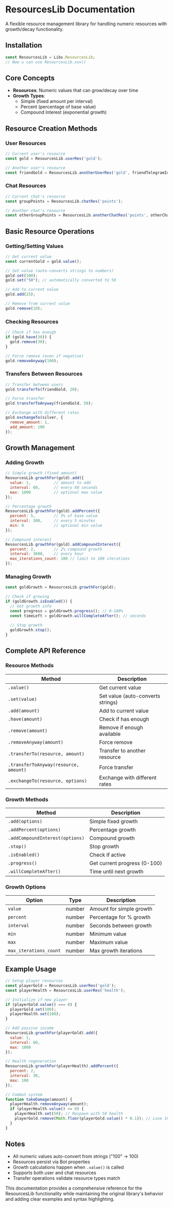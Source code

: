 # ResourcesLib Documentation

A flexible resource management library for handling numeric resources with growth/decay functionality.

## Installation

```javascript
const ResourcesLib = Libs.ResourcesLib;
// Now u can use ResourcesLib.xxx()
```

## Core Concepts

- **Resources**: Numeric values that can grow/decay over time
- **Growth Types**:
  - Simple (fixed amount per interval)
  - Percent (percentage of base value)
  - Compound Interest (exponential growth)

## Resource Creation Methods

### User Resources

```javascript
// Current user's resource
const gold = ResourcesLib.userRes('gold');

// Another user's resource
const friendGold = ResourcesLib.anotherUserRes('gold', friendTelegramId);
```

### Chat Resources

```javascript
// Current chat's resource
const groupPoints = ResourcesLib.chatRes('points');

// Another chat's resource
const otherGroupPoints = ResourcesLib.anotherChatRes('points', otherChatId);
```

## Basic Resource Operations

### Getting/Setting Values

```javascript
// Get current value
const currentGold = gold.value();

// Set value (auto-converts strings to numbers)
gold.set(100); 
gold.set("50"); // automatically converted to 50

// Add to current value
gold.add(25);

// Remove from current value
gold.remove(10);
```

### Checking Resources

```javascript
// Check if has enough
if (gold.have(30)) {
  gold.remove(30);
}

// Force remove (even if negative)
gold.removeAnyway(100);
```

### Transfers Between Resources

```javascript
// Transfer between users
gold.transferTo(friendGold, 20);

// Force transfer
gold.transferToAnyway(friendGold, 50);

// Exchange with different rates
gold.exchangeTo(silver, {
  remove_amount: 1,
  add_amount: 100
});
```

## Growth Management

### Adding Growth

```javascript
// Simple growth (fixed amount)
ResourcesLib.growthFor(gold).add({
  value: 1,          // amount to add
  interval: 60,      // every 60 seconds
  max: 1000          // optional max value
});

// Percentage growth
ResourcesLib.growthFor(gold).addPercent({
  percent: 5,        // 5% of base value
  interval: 300,     // every 5 minutes
  min: 0             // optional min value
});

// Compound interest
ResourcesLib.growthFor(gold).addCompoundInterest({
  percent: 2,        // 2% compound growth
  interval: 3600,    // every hour
  max_iterations_count: 100 // limit to 100 iterations
});
```

### Managing Growth

```javascript
const goldGrowth = ResourcesLib.growthFor(gold);

// Check if growing
if (goldGrowth.isEnabled()) {
  // Get growth info
  const progress = goldGrowth.progress(); // 0-100%
  const timeLeft = goldGrowth.willCompleteAfter(); // seconds
  
  // Stop growth
  goldGrowth.stop();
}
```

## Complete API Reference

### Resource Methods

| Method | Description |
|--------|-------------|
| `.value()` | Get current value |
| `.set(value)` | Set value (auto-converts strings) |
| `.add(amount)` | Add to current value |
| `.have(amount)` | Check if has enough |
| `.remove(amount)` | Remove if enough available |
| `.removeAnyway(amount)` | Force remove |
| `.transferTo(resource, amount)` | Transfer to another resource |
| `.transferToAnyway(resource, amount)` | Force transfer |
| `.exchangeTo(resource, options)` | Exchange with different rates |

### Growth Methods

| Method | Description |
|--------|-------------|
| `.add(options)` | Simple fixed growth |
| `.addPercent(options)` | Percentage growth |
| `.addCompoundInterest(options)` | Compound growth |
| `.stop()` | Stop growth |
| `.isEnabled()` | Check if active |
| `.progress()` | Get current progress (0-100) |
| `.willCompleteAfter()` | Time until next growth |

### Growth Options

| Option | Type | Description |
|--------|------|-------------|
| `value` | number | Amount for simple growth |
| `percent` | number | Percentage for % growth |
| `interval` | number | Seconds between growth |
| `min` | number | Minimum value |
| `max` | number | Maximum value |
| `max_iterations_count` | number | Max growth iterations |

## Example Usage

```javascript
// Setup player resources
const playerGold = ResourcesLib.userRes('gold');
const playerHealth = ResourcesLib.userRes('health');

// Initialize if new player
if (playerGold.value() === 0) {
  playerGold.set(100);
  playerHealth.set(100);
}

// Add passive income
ResourcesLib.growthFor(playerGold).add({
  value: 1,
  interval: 60,
  max: 1000
});

// Health regeneration
ResourcesLib.growthFor(playerHealth).addPercent({
  percent: 2,
  interval: 30,
  max: 100
});

// Combat system
function takeDamage(amount) {
  playerHealth.removeAnyway(amount);
  if (playerHealth.value() <= 0) {
    playerHealth.set(50); // Respawn with 50 health
    playerGold.remove(Math.floor(playerGold.value() * 0.1)); // Lose 10% gold
  }
}
```

## Notes

- All numeric values auto-convert from strings ("100" → 100)
- Resources persist via Bot properties
- Growth calculations happen when `.value()` is called
- Supports both user and chat resources
- Transfer operations validate resource types match

This documentation provides a comprehensive reference for the ResourcesLib functionality while maintaining the original library's behavior and adding clear examples and syntax highlighting.
